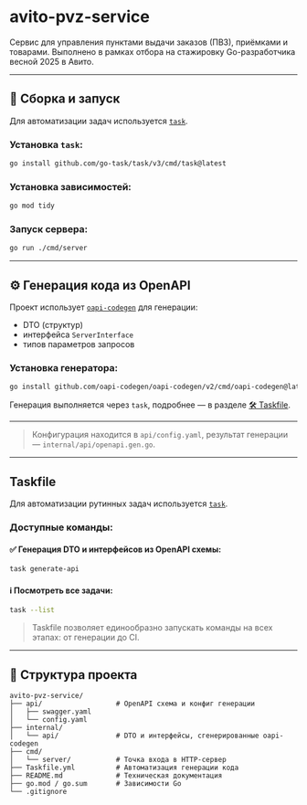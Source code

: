# avito-pvz-service

Сервис для управления пунктами выдачи заказов (ПВЗ), приёмками и товарами. Выполнено в рамках отбора на стажировку Go-разработчика весной 2025 в Авито.

---

## 🔧 Сборка и запуск

Для автоматизации задач используется [`task`](https://taskfile.dev).

### Установка `task`:

```bash
go install github.com/go-task/task/v3/cmd/task@latest
```

### Установка зависимостей:

```bash
go mod tidy
```

### Запуск сервера:

```bash
go run ./cmd/server
```

---

## ⚙️ Генерация кода из OpenAPI

Проект использует [`oapi-codegen`](https://github.com/oapi-codegen/oapi-codegen) для генерации:

- DTO (структур)
- интерфейса `ServerInterface`
- типов параметров запросов

### Установка генератора:

```bash
go install github.com/oapi-codegen/oapi-codegen/v2/cmd/oapi-codegen@latest
```

Генерация выполняется через `task`, подробнее — в разделе [🛠 Taskfile](#taskfile).

---

> Конфигурация находится в `api/config.yaml`, результат генерации — `internal/api/openapi.gen.go`.

---

## Taskfile

Для автоматизации рутинных задач используется [`task`](https://taskfile.dev).

### Доступные команды:

#### ✅ Генерация DTO и интерфейсов из OpenAPI схемы:

```bash
task generate-api
```
#### ℹ️ Посмотреть все задачи:

```bash
task --list
```

> Taskfile позволяет единообразно запускать команды на всех этапах: от генерации до CI.

---


## 📁 Структура проекта

```
avito-pvz-service/
├── api/                  # OpenAPI схема и конфиг генерации
│   ├── swagger.yaml
│   └── config.yaml
├── internal/
│   └── api/              # DTO и интерфейсы, сгенерированные oapi-codegen
├── cmd/
│   └── server/           # Точка входа в HTTP-сервер
├── Taskfile.yml          # Автоматизация генерации кода
├── README.md             # Техническая документация
├── go.mod / go.sum       # Зависимости Go
└── .gitignore
```
